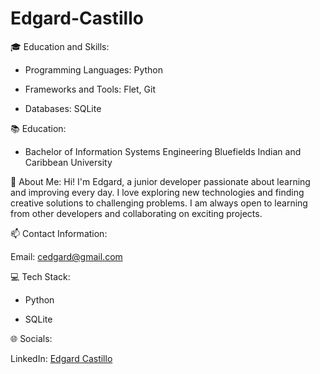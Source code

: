 
# Edgard-Castillo

🎓 Education and Skills:

- Programming Languages: Python

- Frameworks and Tools: Flet, Git

- Databases: SQLite

📚 Education:

- Bachelor of Information Systems Engineering Bluefields Indian and Caribbean University

💬 About Me: Hi! I'm Edgard, a junior developer passionate about learning and improving every day. I love exploring new technologies and finding creative solutions to challenging problems. I am always open to learning from other developers and collaborating on exciting projects.

📫 Contact Information:

Email: cedgard@gmail.com

💻 Tech Stack:

- Python

- SQLite

🌐 Socials:

LinkedIn: [Edgard Castillo](https://www.linkedin.com/in/edgard-castillo-a97b3633b/)
